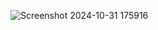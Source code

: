 ![Screenshot 2024-10-31 175916](https://github.com/user-attachments/assets/63099433-c4b9-4db9-8a4a-2739d2778ff7)
